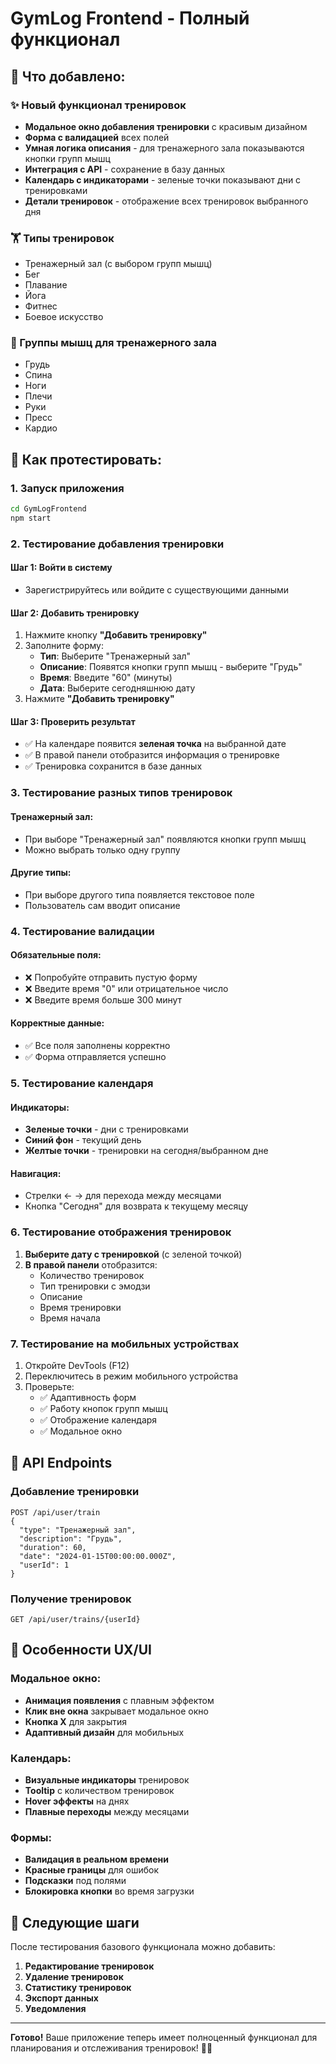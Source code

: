 # GymLog Frontend - Полный функционал

## 🎉 Что добавлено:

### ✨ Новый функционал тренировок
- **Модальное окно добавления тренировки** с красивым дизайном
- **Форма с валидацией** всех полей
- **Умная логика описания** - для тренажерного зала показываются кнопки групп мышц
- **Интеграция с API** - сохранение в базу данных
- **Календарь с индикаторами** - зеленые точки показывают дни с тренировками
- **Детали тренировок** - отображение всех тренировок выбранного дня

### 🏋️ Типы тренировок
- Тренажерный зал (с выбором групп мышц)
- Бег
- Плавание  
- Йога
- Фитнес
- Боевое искусство

### 🎯 Группы мышц для тренажерного зала
- Грудь
- Спина
- Ноги
- Плечи
- Руки
- Пресс
- Кардио

## 🚀 Как протестировать:

### 1. Запуск приложения
```bash
cd GymLogFrontend
npm start
```

### 2. Тестирование добавления тренировки

#### Шаг 1: Войти в систему
- Зарегистрируйтесь или войдите с существующими данными

#### Шаг 2: Добавить тренировку
1. Нажмите кнопку **"Добавить тренировку"**
2. Заполните форму:
   - **Тип**: Выберите "Тренажерный зал"
   - **Описание**: Появятся кнопки групп мышц - выберите "Грудь"
   - **Время**: Введите "60" (минуты)
   - **Дата**: Выберите сегодняшнюю дату
3. Нажмите **"Добавить тренировку"**

#### Шаг 3: Проверить результат
- ✅ На календаре появится **зеленая точка** на выбранной дате
- ✅ В правой панели отобразится информация о тренировке
- ✅ Тренировка сохранится в базе данных

### 3. Тестирование разных типов тренировок

#### Тренажерный зал:
- При выборе "Тренажерный зал" появляются кнопки групп мышц
- Можно выбрать только одну группу

#### Другие типы:
- При выборе другого типа появляется текстовое поле
- Пользователь сам вводит описание

### 4. Тестирование валидации

#### Обязательные поля:
- ❌ Попробуйте отправить пустую форму
- ❌ Введите время "0" или отрицательное число
- ❌ Введите время больше 300 минут

#### Корректные данные:
- ✅ Все поля заполнены корректно
- ✅ Форма отправляется успешно

### 5. Тестирование календаря

#### Индикаторы:
- **Зеленые точки** - дни с тренировками
- **Синий фон** - текущий день
- **Желтые точки** - тренировки на сегодня/выбранном дне

#### Навигация:
- Стрелки ← → для перехода между месяцами
- Кнопка "Сегодня" для возврата к текущему месяцу

### 6. Тестирование отображения тренировок

1. **Выберите дату с тренировкой** (с зеленой точкой)
2. **В правой панели** отобразится:
   - Количество тренировок
   - Тип тренировки с эмодзи
   - Описание
   - Время тренировки
   - Время начала

### 7. Тестирование на мобильных устройствах

1. Откройте DevTools (F12)
2. Переключитесь в режим мобильного устройства
3. Проверьте:
   - ✅ Адаптивность форм
   - ✅ Работу кнопок групп мышц
   - ✅ Отображение календаря
   - ✅ Модальное окно

## 🔧 API Endpoints

### Добавление тренировки
```
POST /api/user/train
{
  "type": "Тренажерный зал",
  "description": "Грудь",
  "duration": 60,
  "date": "2024-01-15T00:00:00.000Z",
  "userId": 1
}
```

### Получение тренировок
```
GET /api/user/trains/{userId}
```

## 📱 Особенности UX/UI

### Модальное окно:
- **Анимация появления** с плавным эффектом
- **Клик вне окна** закрывает модальное окно
- **Кнопка X** для закрытия
- **Адаптивный дизайн** для мобильных

### Календарь:
- **Визуальные индикаторы** тренировок
- **Tooltip** с количеством тренировок
- **Hover эффекты** на днях
- **Плавные переходы** между месяцами

### Формы:
- **Валидация в реальном времени**
- **Красные границы** для ошибок
- **Подсказки** под полями
- **Блокировка кнопки** во время загрузки

## 🎯 Следующие шаги

После тестирования базового функционала можно добавить:
1. **Редактирование тренировок**
2. **Удаление тренировок**
3. **Статистику тренировок**
4. **Экспорт данных**
5. **Уведомления**

---

**Готово!** Ваше приложение теперь имеет полноценный функционал для планирования и отслеживания тренировок! 🏋️‍♂️

